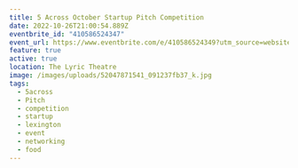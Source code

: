 ```yaml
---
title: 5 Across October Startup Pitch Competition
date: 2022-10-26T21:00:54.889Z
eventbrite_id: "410586524347"
event_url: https://www.eventbrite.com/e/410586524349?utm_source=website&utm_medium=website&utm_campaign=5a-website-october2022
feature: true
active: true
location: The Lyric Theatre
image: /images/uploads/52047871541_091237fb37_k.jpg
tags:
  - 5across
  - Pitch
  - competition
  - startup
  - lexington
  - event
  - networking
  - food
---
```

